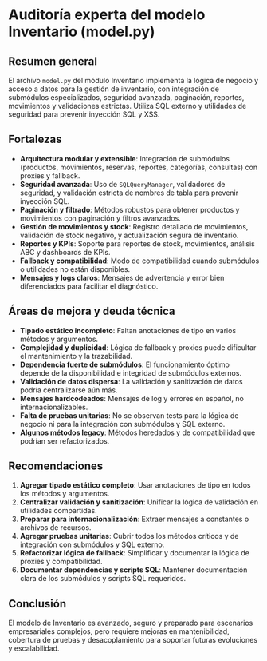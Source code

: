 # Auditoría experta del modelo Inventario (model.py)

## Resumen general
El archivo `model.py` del módulo Inventario implementa la lógica de negocio y acceso a datos para la gestión de inventario, con integración de submódulos especializados, seguridad avanzada, paginación, reportes, movimientos y validaciones estrictas. Utiliza SQL externo y utilidades de seguridad para prevenir inyección SQL y XSS.

## Fortalezas
- **Arquitectura modular y extensible**: Integración de submódulos (productos, movimientos, reservas, reportes, categorías, consultas) con proxies y fallback.
- **Seguridad avanzada**: Uso de `SQLQueryManager`, validadores de seguridad, y validación estricta de nombres de tabla para prevenir inyección SQL.
- **Paginación y filtrado**: Métodos robustos para obtener productos y movimientos con paginación y filtros avanzados.
- **Gestión de movimientos y stock**: Registro detallado de movimientos, validación de stock negativo, y actualización segura de inventario.
- **Reportes y KPIs**: Soporte para reportes de stock, movimientos, análisis ABC y dashboards de KPIs.
- **Fallback y compatibilidad**: Modo de compatibilidad cuando submódulos o utilidades no están disponibles.
- **Mensajes y logs claros**: Mensajes de advertencia y error bien diferenciados para facilitar el diagnóstico.

## Áreas de mejora y deuda técnica
- **Tipado estático incompleto**: Faltan anotaciones de tipo en varios métodos y argumentos.
- **Complejidad y duplicidad**: Lógica de fallback y proxies puede dificultar el mantenimiento y la trazabilidad.
- **Dependencia fuerte de submódulos**: El funcionamiento óptimo depende de la disponibilidad e integridad de submódulos externos.
- **Validación de datos dispersa**: La validación y sanitización de datos podría centralizarse aún más.
- **Mensajes hardcodeados**: Mensajes de log y errores en español, no internacionalizables.
- **Falta de pruebas unitarias**: No se observan tests para la lógica de negocio ni para la integración con submódulos y SQL externo.
- **Algunos métodos legacy**: Métodos heredados y de compatibilidad que podrían ser refactorizados.

## Recomendaciones
1. **Agregar tipado estático completo**: Usar anotaciones de tipo en todos los métodos y argumentos.
2. **Centralizar validación y sanitización**: Unificar la lógica de validación en utilidades compartidas.
3. **Preparar para internacionalización**: Extraer mensajes a constantes o archivos de recursos.
4. **Agregar pruebas unitarias**: Cubrir todos los métodos críticos y de integración con submódulos y SQL externo.
5. **Refactorizar lógica de fallback**: Simplificar y documentar la lógica de proxies y compatibilidad.
6. **Documentar dependencias y scripts SQL**: Mantener documentación clara de los submódulos y scripts SQL requeridos.

## Conclusión
El modelo de Inventario es avanzado, seguro y preparado para escenarios empresariales complejos, pero requiere mejoras en mantenibilidad, cobertura de pruebas y desacoplamiento para soportar futuras evoluciones y escalabilidad.

